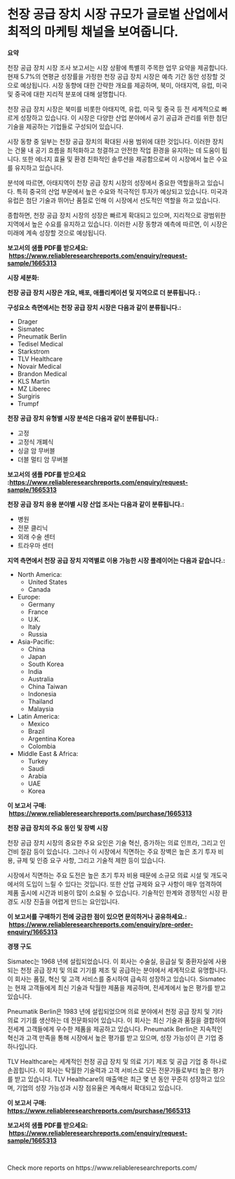 <p><h1>천장 공급 장치 시장 규모가 글로벌 산업에서 최적의 마케팅 채널을 보여줍니다.</h1></p><p><strong>요약</strong></p>
<p><p>천장 공급 장치 시장 조사 보고서는 시장 상황에 특별히 주목한 업무 요약을 제공합니다. 현재 5.7%의 연평균 성장률을 가정한 천장 공급 장치 시장은 예측 기간 동안 성장할 것으로 예상됩니다. 시장 동향에 대한 간략한 개요를 제공하며, 북미, 아태지역, 유럽, 미국 및 중국에 대한 지리적 분포에 대해 설명합니다.</p><p>천장 공급 장치 시장은 북미를 비롯한 아태지역, 유럽, 미국 및 중국 등 전 세계적으로 빠르게 성장하고 있습니다. 이 시장은 다양한 산업 분야에서 공기 공급과 관리를 위한 첨단 기술을 제공하는 기업들로 구성되어 있습니다.</p><p>시장 동향 중 일부는 천장 공급 장치의 확대된 사용 범위에 대한 것입니다. 이러한 장치는 건물 내 공기 흐름을 최적화하고 청결하고 안전한 작업 환경을 유지하는 데 도움이 됩니다. 또한 에너지 효율 및 환경 친화적인 솔루션을 제공함으로써 이 시장에서 높은 수요를 유지하고 있습니다.</p><p>분석에 따르면, 아태지역이 천장 공급 장치 시장의 성장에서 중요한 역할을하고 있습니다. 특히 중국의 산업 부문에서 높은 수요와 적극적인 투자가 예상되고 있습니다. 미국과 유럽은 첨단 기술과 뛰어난 품질로 인해 이 시장에서 선도적인 역할을 하고 있습니다.</p><p>종합하면, 천장 공급 장치 시장의 성장은 빠르게 확대되고 있으며, 지리적으로 광범위한 지역에서 높은 수요를 유지하고 있습니다. 이러한 시장 동향과 예측에 따르면, 이 시장은 미래에 계속 성장할 것으로 예상됩니다.</p></p>
<p><strong>보고서의 샘플 PDF를 받으세요: &nbsp;<a href="https://www.reliableresearchreports.com/enquiry/request-sample/1665313">https://www.reliableresearchreports.com/enquiry/request-sample/1665313</a></strong></p>
<p><strong>시장 세분화:</strong></p>
<p><strong> 천장 공급 장치 시장은 개요, 배포, 애플리케이션 및 지역으로 더 분류됩니다. :</strong></p>
<p><strong>구성요소 측면에서는 천장 공급 장치 시장은 다음과 같이 분류됩니다.:</strong></p>
<p><ul><li>Drager</li><li>Sismatec</li><li>Pneumatik Berlin</li><li>Tedisel Medical</li><li>Starkstrom</li><li>TLV Healthcare</li><li>Novair Medical</li><li>Brandon Medical</li><li>KLS Martin</li><li>MZ Liberec</li><li>Surgiris</li><li>Trumpf</li></ul></p>
<p><strong> 천장 공급 장치 유형별 시장 분석은 다음과 같이 분류됩니다.:</strong></p>
<p><ul><li>고정</li><li>고정식 개폐식</li><li>싱글 암 무버블</li><li>더블 멀티 암 무버블</li></ul></p>
<p><strong>보고서의 샘플 PDF를 받으세요 :<a href="https://www.reliableresearchreports.com/enquiry/request-sample/1665313">https://www.reliableresearchreports.com/enquiry/request-sample/1665313</a></strong></p>
<p><strong> 천장 공급 장치 응용 분야별 시장 산업 조사는 다음과 같이 분류됩니다.:</strong></p>
<p><ul><li>병원</li><li>전문 클리닉</li><li>외래 수술 센터</li><li>트라우마 센터</li></ul></p>
<p><strong>지역 측면에서 천장 공급 장치 지역별로 이용 가능한 시장 플레이어는 다음과 같습니다.:</strong></p>
<p><ul>
    <li>
        North America:
        <ul>
            <li>United States</li>
            <li>Canada</li>
        </ul>
    </li>
    <li>
        Europe:
        <ul>
            <li>Germany</li>
            <li>France</li>
            <li>U.K.</li>
            <li>Italy</li>
            <li>Russia</li>
        </ul>
    </li>
    <li>
        Asia-Pacific:
        <ul>
            <li>China</li>
            <li>Japan</li>
            <li>South Korea</li>
            <li>India</li>
            <li>Australia</li>
            <li>China Taiwan</li>
            <li>Indonesia</li>
            <li>Thailand</li>
            <li>Malaysia</li>
        </ul>
    </li>
    <li>
        Latin America:
        <ul>
            <li>Mexico</li>
            <li>Brazil</li>
            <li>Argentina Korea</li>
            <li>Colombia</li>
        </ul>
    </li>
    <li>
        Middle East & Africa:
        <ul>
            <li>Turkey</li>
            <li>Saudi</li>
            <li>Arabia</li>
            <li>UAE</li>
            <li>Korea</li>
        </ul>
    </li>
    </ul></p>
<p><strong>이 보고서 구매: &nbsp;<a href="https://www.reliableresearchreports.com/purchase/1665313">https://www.reliableresearchreports.com/purchase/1665313</a></strong></p>
<p><strong>천장 공급 장치의 주요 동인 및 장벽 시장</strong></p>
<p><p>천장 공급 장치 시장의 중요한 주요 요인은 기술 혁신, 증가하는 의료 인프라, 그리고 인건비 절감 등이 있습니다. 그러나 이 시장에서 직면하는 주요 장벽은 높은 초기 투자 비용, 규제 및 인증 요구 사항, 그리고 기술적 제한 등이 있습니다.</p><p>시장에서 직면하는 주요 도전은 높은 초기 투자 비용 때문에 소규모 의료 시설 및 개도국에서의 도입이 느릴 수 있다는 것입니다. 또한 산업 규제와 요구 사항이 매우 엄격하여 제품 출시에 시간과 비용이 많이 소요될 수 있습니다. 기술적인 한계와 경쟁적인 시장 환경도 시장 진출을 어렵게 만드는 요인입니다.</p></p>
<p><strong>이 보고서를 구매하기 전에 궁금한 점이 있으면 문의하거나 공유하세요.: &nbsp;<a href="https://www.reliableresearchreports.com/enquiry/pre-order-enquiry/1665313">https://www.reliableresearchreports.com/enquiry/pre-order-enquiry/1665313</a></strong></p>
<p><strong>경쟁 구도</strong></p>
<p><p>Sismatec는 1968 년에 설립되었습니다. 이 회사는 수술실, 응급실 및 중환자실에 사용되는 천정 공급 장치 및 의료 기기를 제조 및 공급하는 분야에서 세계적으로 유명합니다. 이 회사는 품질, 혁신 및 고객 서비스를 중시하여 급속히 성장하고 있습니다. Sismatec는 현재 고객들에게 최신 기술과 탁월한 제품을 제공하며, 전세계에서 높은 평가를 받고 있습니다.</p><p>Pneumatik Berlin은 1983 년에 설립되었으며 의료 분야에서 천정 공급 장치 및 기타 의료 기기를 생산하는 데 전문화되어 있습니다. 이 회사는 최신 기술과 품질을 결합하여 전세계 고객들에게 우수한 제품을 제공하고 있습니다. Pneumatik Berlin은 지속적인 혁신과 고객 만족을 통해 시장에서 높은 평가를 받고 있으며, 성장 가능성이 큰 기업 중 하나입니다.</p><p>TLV Healthcare는 세계적인 천정 공급 장치 및 의료 기기 제조 및 공급 기업 중 하나로 손꼽힙니다. 이 회사는 탁월한 기술력과 고객 서비스로 모든 전문가들로부터 높은 평가를 받고 있습니다. TLV Healthcare의 매출액은 최근 몇 년 동안 꾸준히 성장하고 있으며, 기업의 성장 가능성과 시장 점유율은 계속해서 확대되고 있습니다.</p></p>
<p><strong>이 보고서 구매: &nbsp; <a href="https://www.reliableresearchreports.com/purchase/1665313">https://www.reliableresearchreports.com/purchase/1665313</a></strong></p>
<p><strong>보고서의 샘플 PDF를 받으세요: &nbsp;<a href="https://www.reliableresearchreports.com/enquiry/request-sample/1665313">https://www.reliableresearchreports.com/enquiry/request-sample/1665313</a></strong><strong></strong></p>
<p>&nbsp;</p>
<p>Check more reports on https://www.reliableresearchreports.com/</p>